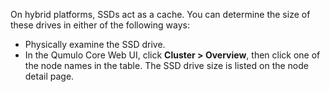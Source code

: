 On hybrid platforms, SSDs act as a cache. You can determine the size of these drives in either of the following ways:
<ul>
  <li>Physically examine the SSD drive.</li>
  <li>In the Qumulo Core Web UI, click <strong>Cluster &gt; Overview</strong>, then click one of the node names in the table. The SSD drive size is listed on the node detail page.</li>
</ul>
